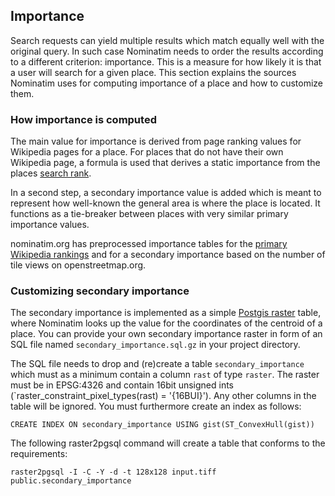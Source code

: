 ## Importance

Search requests can yield multiple results which match equally well with
the original query. In such case Nominatim needs to order the results
according to a different criterion: importance. This is a measure for how
likely it is that a user will search for a given place. This section explains
the sources Nominatim uses for computing importance of a place and how to
customize them.

### How importance is computed

The main value for importance is derived from page ranking values for Wikipedia
pages for a place. For places that do not have their own
Wikipedia page, a formula is used that derives a static importance from the
places [search rank](../Ranking#search-rank).

In a second step, a secondary importance value is added which is meant to
represent how well-known the general area is where the place is located. It
functions as a tie-breaker between places with very similar primary
importance values.

nominatim.org has preprocessed importance tables for the
[primary Wikipedia rankings](https://nominatim.org/data/wikimedia-importance.sql.gz)
and for a secondary importance based on the number of tile views on openstreetmap.org.

### Customizing secondary importance

The secondary importance is implemented as a simple
[Postgis raster](https://postgis.net/docs/raster.html) table, where Nominatim
looks up the value for the coordinates of the centroid of a place. You can
provide your own secondary importance raster in form of an SQL file named
`secondary_importance.sql.gz` in your project directory.

The SQL file needs to drop and (re)create a table `secondary_importance` which
must as a minimum contain a column `rast` of type `raster`. The raster must
be in EPSG:4326 and contain 16bit unsigned ints
(`raster_constraint_pixel_types(rast) = '{16BUI}'). Any other columns in the
table will be ignored. You must furthermore create an index as follows:

```
CREATE INDEX ON secondary_importance USING gist(ST_ConvexHull(gist))
```

The following raster2pgsql command will create a table that conforms to
the requirements:

```
raster2pgsql -I -C -Y -d -t 128x128 input.tiff public.secondary_importance
```
